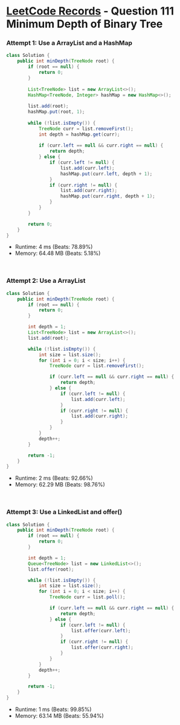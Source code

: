 # [LeetCode Records](../README.md) - Question 111 Minimum Depth of Binary Tree

### Attempt 1: Use a ArrayList and a HashMap
```java
class Solution {
    public int minDepth(TreeNode root) {
        if (root == null) {
            return 0;
        }
        
        List<TreeNode> list = new ArrayList<>();
        HashMap<TreeNode, Integer> hashMap = new HashMap<>();
        
        list.add(root);
        hashMap.put(root, 1);
        
        while (!list.isEmpty()) {
            TreeNode curr = list.removeFirst();
            int depth = hashMap.get(curr);
            
            if (curr.left == null && curr.right == null) {
                return depth;
            } else {
                if (curr.left != null) {
                    list.add(curr.left);
                    hashMap.put(curr.left, depth + 1);
                }
                if (curr.right != null) {
                    list.add(curr.right);
                    hashMap.put(curr.right, depth + 1);
                }
            }
        }

        return 0;
    }
}
```
- Runtime: 4 ms (Beats: 78.89%)
- Memory: 64.48 MB (Beats: 5.18%)

<br>

### Attempt 2: Use a ArrayList
```java
class Solution {
    public int minDepth(TreeNode root) {
        if (root == null) {
            return 0;
        }

        int depth = 1;
        List<TreeNode> list = new ArrayList<>();
        list.add(root);

        while (!list.isEmpty()) {
            int size = list.size();
            for (int i = 0; i < size; i++) {
                TreeNode curr = list.removeFirst();

                if (curr.left == null && curr.right == null) {
                    return depth;
                } else {
                    if (curr.left != null) {
                        list.add(curr.left);
                    }
                    if (curr.right != null) {
                        list.add(curr.right);
                    }
                }
            }
            depth++;
        }

        return -1;
    }
}
```
- Runtime: 2 ms (Beats: 92.66%)
- Memory: 62.29 MB (Beats: 98.76%)

<br>

### Attempt 3: Use a LinkedList and offer()
```java
class Solution {
    public int minDepth(TreeNode root) {
        if (root == null) {
            return 0;
        }

        int depth = 1;
        Queue<TreeNode> list = new LinkedList<>();
        list.offer(root);

        while (!list.isEmpty()) {
            int size = list.size();
            for (int i = 0; i < size; i++) {
                TreeNode curr = list.poll();

                if (curr.left == null && curr.right == null) {
                    return depth;
                } else {
                    if (curr.left != null) {
                        list.offer(curr.left);
                    }
                    if (curr.right != null) {
                        list.offer(curr.right);
                    }
                }
            }
            depth++;
        }

        return -1;
    }
}
```
- Runtime: 1 ms (Beats: 99.85%)
- Memory: 63.14 MB (Beats: 55.94%)

<br>
